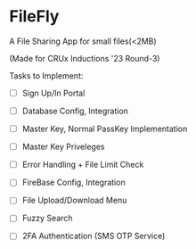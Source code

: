 # FileFly

A File Sharing App for small files(<2MB)

(Made for CRUx Inductions '23 Round-3)

Tasks to Implement:

- [ ] Sign Up/In Portal 
- [ ] Database Config, Integration
- [ ] Master Key, Normal PassKey Implementation
- [ ] Master Key Priveleges
- [ ] Error Handling + File Limit Check
- [ ] FireBase Config, Integration
- [ ] File Upload/Download Menu


- [ ] Fuzzy Search
- [ ] 2FA Authentication (SMS OTP Service)

